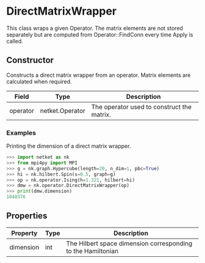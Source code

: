 # DirectMatrixWrapper
This class wraps a given Operator. The matrix elements are not stored separately but are computed from Operator::FindConn every time Apply is called.
## Constructor
Constructs a direct matrix wrapper from an operator. Matrix elements are
calculated when required.

| Field  |     Type      |               Description                |
|--------|---------------|------------------------------------------|
|operator|netket.Operator|The operator used to construct the matrix.|
### Examples
Printing the dimension of a direct matrix wrapper.

```python
>>> import netket as nk
>>> from mpi4py import MPI
>>> g = nk.graph.Hypercube(length=20, n_dim=1, pbc=True)
>>> hi = nk.hilbert.Spin(s=0.5, graph=g)
>>> op = nk.operator.Ising(h=1.321, hilbert=hi)
>>> dmw = nk.operator.DirectMatrixWrapper(op)
>>> print(dmw.dimension)
1048576

```



## Properties
|Property |Type|                         Description                         |
|---------|----|-------------------------------------------------------------|
|dimension|int | The Hilbert space dimension corresponding to the Hamiltonian|

